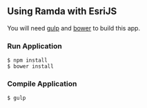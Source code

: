 ## Using Ramda with EsriJS
You will need [gulp](http://gulpjs.com/) and [bower](http://bower.io/) to build
this app.

### Run Application
````
$ npm install
$ bower install
````

### Compile Application
````
$ gulp
````
